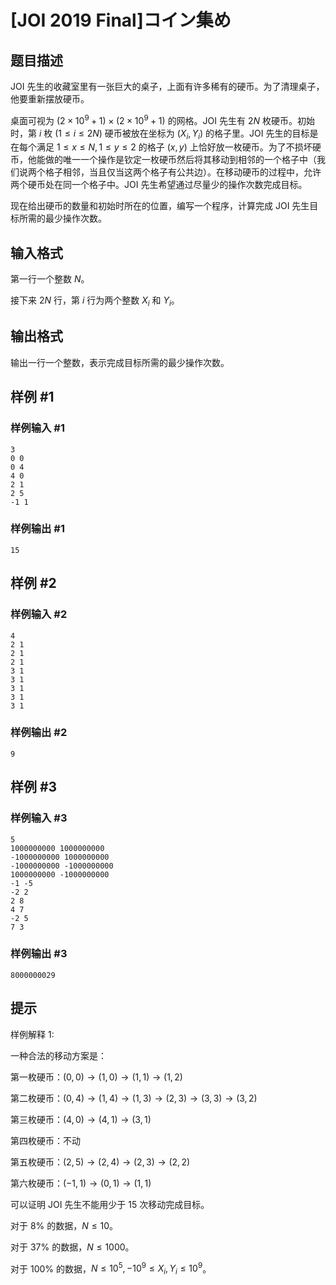 # [JOI 2019 Final]コイン集め

## 题目描述

JOI 先生的收藏室里有一张巨大的桌子，上面有许多稀有的硬币。为了清理桌子，他要重新摆放硬币。

桌面可视为 $(2\times 10^9+1)\times (2\times 10^9+1)$ 的网格。JOI 先生有 $2N$ 枚硬币。初始时，第 $i$ 枚 $(1\le i\le 2N)$ 硬币被放在坐标为 $(X_i,Y_i)$ 的格子里。JOI 先生的目标是在每个满足 $1\le x \le N,1\le y\le 2$ 的格子 $(x,y)$ 上恰好放一枚硬币。为了不损坏硬币，他能做的唯一一个操作是钦定一枚硬币然后将其移动到相邻的一个格子中（我们说两个格子相邻，当且仅当这两个格子有公共边）。在移动硬币的过程中，允许两个硬币处在同一个格子中。JOI 先生希望通过尽量少的操作次数完成目标。

现在给出硬币的数量和初始时所在的位置，编写一个程序，计算完成 JOI 先生目标所需的最少操作次数。

## 输入格式

第一行一个整数 $N$。

接下来 $2N$ 行，第 $i$ 行为两个整数 $X_i$ 和 $Y_i$。

## 输出格式

输出一行一个整数，表示完成目标所需的最少操作次数。

## 样例 #1

### 样例输入 #1
```
3
0 0
0 4
4 0
2 1
2 5
-1 1
```

### 样例输出 #1

```
15
```

## 样例 #2

### 样例输入 #2
```
4
2 1
2 1
2 1
3 1
3 1
3 1
3 1
3 1
```

### 样例输出 #2

```
9
```

## 样例 #3

### 样例输入 #3
```
5
1000000000 1000000000
-1000000000 1000000000
-1000000000 -1000000000
1000000000 -1000000000
-1 -5
-2 2
2 8
4 7
-2 5
7 3
```

### 样例输出 #3

```
8000000029
```

## 提示

样例解释 $1$:  

一种合法的移动方案是：  

第一枚硬币：$(0,0)\rightarrow(1,0)\rightarrow(1,1)\rightarrow(1,2)$  

第二枚硬币：$(0,4)\rightarrow(1,4)\rightarrow(1,3)\rightarrow(2,3)\rightarrow(3,3)\rightarrow(3,2)$  

第三枚硬币：$(4,0)\rightarrow(4,1)\rightarrow(3,1)$  

第四枚硬币：不动  

第五枚硬币：$(2,5)\rightarrow(2,4)\rightarrow(2,3)\rightarrow(2,2)$ 
 
第六枚硬币：$(-1,1)\rightarrow(0,1)\rightarrow(1,1)$  

可以证明 JOI 先生不能用少于 $15$ 次移动完成目标。

对于 $8\%$ 的数据，$N\le 10$。

对于 $37\%$ 的数据，$N\le 1000$。

对于 $100\%$ 的数据，$N\le 10^5,-10^9\le X_i,Y_i\le 10^9$。
